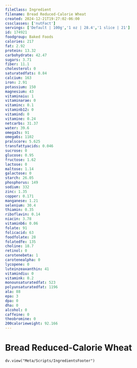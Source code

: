 ```yaml
---
fileClass: Ingredient
filename: Bread Reduced-Calorie Wheat
created: 2024-12-21T19:27:02-06:00
cssclasses: ['nutFact']
servings: ['Default | 100g','1 oz | 28.4','1 slice | 21']
id: 174921
foodgroup: Baked Foods
calories: 217
fat: 2.92
protein: 13.32
carbohydrate: 42.47
sugars: 3.71
fiber: 11.1
cholesterol: 0
saturatedfats: 0.84
calcium: 163
iron: 2.91
potassium: 150
magnesium: 43
vitaminaiu: 1
vitaminarae: 0
vitaminc: 0.1
vitaminb12: 0
vitamind: 0
vitamine: 0.24
netcarbs: 31.37
water: 39.6
omega3s: 91
omega6s: 1102
pralscore: 5.625
transfattyacids: 0.046
sucrose: 0
glucose: 0.95
fructose: 1.62
lactose: 0
maltose: 1.14
galactose: 0
starch: 26.05
phosphorus: 149
sodium: 332
zinc: 1.35
copper: 0.171
manganese: 1.21
selenium: 30.4
thiamin: 0.35
riboflavin: 0.14
niacin: 3.78
vitaminb6: 0.06
folate: 91
folicacid: 63
foodfolate: 28
folatedfe: 135
choline: 18.7
retinol: 0
carotenebeta: 1
carotenealpha: 0
lycopene: 0
luteinzeaxanthin: 41
vitamindiu: 0
vitamink: 0.2
monounsaturatedfat: 523
polyunsaturatedfat: 1196
ala: 88
epa: 3
dpa: 0
dha: 0
alcohol: 0
caffeine: 0
theobromine: 0
200calorieweight: 92.166
---
```


# Bread Reduced-Calorie Wheat

```dataviewjs
dv.view("Meta/Scripts/IngredientsFooter")
```